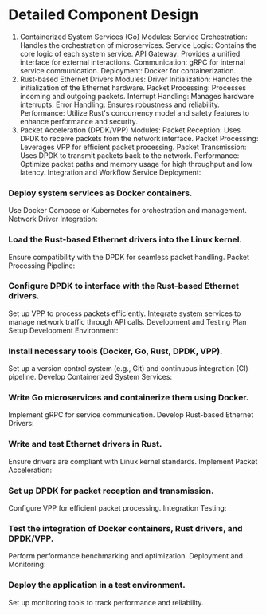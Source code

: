 # Detailed Component Design
1. Containerized System Services (Go)
Modules:
Service Orchestration: Handles the orchestration of microservices.
Service Logic: Contains the core logic of each system service.
API Gateway: Provides a unified interface for external interactions.
Communication: gRPC for internal service communication.
Deployment: Docker for containerization.
2. Rust-based Ethernet Drivers
Modules:
Driver Initialization: Handles the initialization of the Ethernet hardware.
Packet Processing: Processes incoming and outgoing packets.
Interrupt Handling: Manages hardware interrupts.
Error Handling: Ensures robustness and reliability.
Performance: Utilize Rust's concurrency model and safety features to enhance performance and security.
3. Packet Acceleration (DPDK/VPP)
Modules:
Packet Reception: Uses DPDK to receive packets from the network interface.
Packet Processing: Leverages VPP for efficient packet processing.
Packet Transmission: Uses DPDK to transmit packets back to the network.
Performance: Optimize packet paths and memory usage for high throughput and low latency.
Integration and Workflow
Service Deployment:

### Deploy system services as Docker containers.
Use Docker Compose or Kubernetes for orchestration and management.
Network Driver Integration:

### Load the Rust-based Ethernet drivers into the Linux kernel.
Ensure compatibility with the DPDK for seamless packet handling.
Packet Processing Pipeline:

### Configure DPDK to interface with the Rust-based Ethernet drivers.
Set up VPP to process packets efficiently.
Integrate system services to manage network traffic through API calls.
Development and Testing Plan
Setup Development Environment:

### Install necessary tools (Docker, Go, Rust, DPDK, VPP).
Set up a version control system (e.g., Git) and continuous integration (CI) pipeline.
Develop Containerized System Services:

### Write Go microservices and containerize them using Docker.
Implement gRPC for service communication.
Develop Rust-based Ethernet Drivers:

### Write and test Ethernet drivers in Rust.
Ensure drivers are compliant with Linux kernel standards.
Implement Packet Acceleration:

### Set up DPDK for packet reception and transmission.
Configure VPP for efficient packet processing.
Integration Testing:

### Test the integration of Docker containers, Rust drivers, and DPDK/VPP.
Perform performance benchmarking and optimization.
Deployment and Monitoring:

### Deploy the application in a test environment.
Set up monitoring tools to track performance and reliability.
